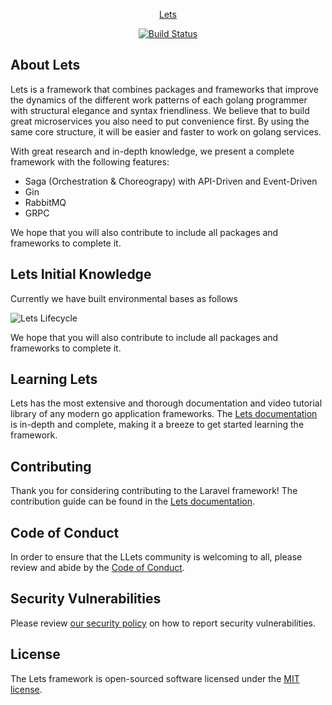 <p align="center"><a href="https://lets.dev1.my.id/" target="_blank">Lets</a></p>

<p align="center">
<a href="https://github.com/1est/lets-go-framework/actions"><img src="https://github.com/1ets/lets-go-framework/actions/workflows/go.yml/badge.svg" alt="Build Status"></a>

## About Lets
Lets is a framework that combines packages and frameworks that improve the dynamics of the different work patterns of each golang programmer with structural elegance and syntax friendliness.
We believe that to build great microservices you also need to put convenience first. By using the same core structure, it will be easier and faster to work on golang services.

With great research and in-depth knowledge, we present a complete framework with the following features:

- Saga (Orchestration & Choreograpy) with API-Driven and Event-Driven
- Gin
- RabbitMQ
- GRPC

We hope that you will also contribute to include all packages and frameworks to complete it.

## Lets Initial Knowledge
Currently we have built environmental bases as follows

![Lets Lifecycle](https://raw.github.com/1ets/lets-go-framework/main/doc/lifecycle.png)

We hope that you will also contribute to include all packages and frameworks to complete it.

## Learning Lets

Lets has the most extensive and thorough documentation and video tutorial library of any modern go application frameworks. The [Lets documentation](https://lets.dev1.my.id/docs) is in-depth and complete, making it a breeze to get started learning the framework.

## Contributing

Thank you for considering contributing to the Laravel framework! The contribution guide can be found in the [Lets documentation](https://lets.dev1.my.id/docs/contributions).

## Code of Conduct

In order to ensure that the LLets community is welcoming to all, please review and abide by the [Code of Conduct](https://lets.dev1.my.id/docs/contributions#code-of-conduct).

## Security Vulnerabilities

Please review [our security policy](https://github.com/1ets/lets-go-framework/security/policy) on how to report security vulnerabilities.

## License

The Lets framework is open-sourced software licensed under the [MIT license](LICENSE.md).